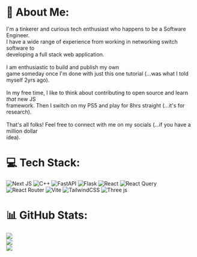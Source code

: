 # 💫 About Me:
I'm a tinkerer and curious tech enthusiast who happens to be a Software Engineer.<br>I have a wide range of experience from working in networking switch software to<br>developing a full stack web application. <br><br>I am enthusiastic to build and publish my own<br>game someday once I'm done with just this one tutorial (...was what I told myself 2yrs ago).<br><br>In my free time, I like to think about contributing to open source and learn *that* new JS<br>framework. Then I switch on my PS5 and play for 8hrs straight (...it's for research). <br><br>That's all folks! Feel free to connect with me on my socials (...if you have a million dollar<br>idea).


# 💻 Tech Stack:
![Next JS](https://img.shields.io/badge/Next-black?style=for-the-badge&logo=next.js&logoColor=white) ![C++](https://img.shields.io/badge/c++-%2300599C.svg?style=for-the-badge&logo=c%2B%2B&logoColor=white) ![FastAPI](https://img.shields.io/badge/FastAPI-005571?style=for-the-badge&logo=fastapi) ![Flask](https://img.shields.io/badge/flask-%23000.svg?style=for-the-badge&logo=flask&logoColor=white) ![React](https://img.shields.io/badge/react-%2320232a.svg?style=for-the-badge&logo=react&logoColor=%2361DAFB) ![React Query](https://img.shields.io/badge/-React%20Query-FF4154?style=for-the-badge&logo=react%20query&logoColor=white) ![React Router](https://img.shields.io/badge/React_Router-CA4245?style=for-the-badge&logo=react-router&logoColor=white) ![Vite](https://img.shields.io/badge/vite-%23646CFF.svg?style=for-the-badge&logo=vite&logoColor=white) ![TailwindCSS](https://img.shields.io/badge/tailwindcss-%2338B2AC.svg?style=for-the-badge&logo=tailwind-css&logoColor=white) ![Three js](https://img.shields.io/badge/threejs-black?style=for-the-badge&logo=three.js&logoColor=white)
# 📊 GitHub Stats:
![](https://github-readme-stats.vercel.app/api?username=Harshish&theme=default&hide_border=false&include_all_commits=false&count_private=false)<br/>
![](https://github-readme-streak-stats.herokuapp.com/?user=Harshish&theme=default&hide_border=false)<br/>
![](https://github-readme-stats.vercel.app/api/top-langs/?username=Harshish&theme=default&hide_border=false&include_all_commits=false&count_private=false&layout=compact)

<!-- Proudly created with GPRM ( https://gprm.itsvg.in ) -->

